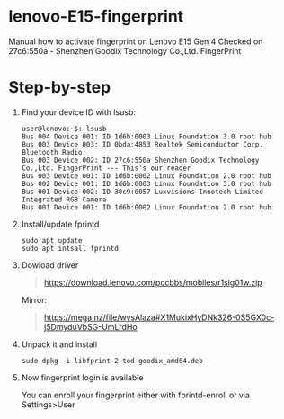 # lenovo-E15-fingerprint
Manual how to activate fingerprint on Lenovo E15 Gen 4
Checked on 27c6:550a - Shenzhen Goodix Technology Co.,Ltd. FingerPrint


# Step-by-step
1. Find your device ID with lsusb:
   ```
   user@lenovo:~$: lsusb
   Bus 004 Device 001: ID 1d6b:0003 Linux Foundation 3.0 root hub
   Bus 003 Device 003: ID 0bda:4853 Realtek Semiconductor Corp. Bluetooth Radio
   Bus 003 Device 002: ID 27c6:550a Shenzhen Goodix Technology Co.,Ltd. FingerPrint --- This's our reader
   Bus 003 Device 001: ID 1d6b:0002 Linux Foundation 2.0 root hub
   Bus 002 Device 001: ID 1d6b:0003 Linux Foundation 3.0 root hub
   Bus 001 Device 002: ID 30c9:0057 Luxvisions Innotech Limited Integrated RGB Camera
   Bus 001 Device 001: ID 1d6b:0002 Linux Foundation 2.0 root hub
   ```
2. Install/update fprintd
   ```
   sudo apt update
   sudo apt intsall fprintd
   ```
3. Dowload driver
   > https://download.lenovo.com/pccbbs/mobiles/r1slg01w.zip
   
   Mirror:
   > https://mega.nz/file/wysAlaza#X1MukixHyDNk326-0S5GX0c-j5DmyduVbSG-UmLrdHo
4. Unpack it and install
   ```
   sudo dpkg -i libfprint-2-tod-goodix_amd64.deb
   ```
5. Now fingerprint login is available
   
   You can enroll your fingerprint either with fprintd-enroll or via Settings>User

